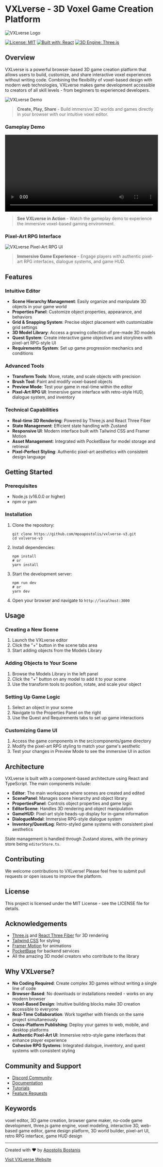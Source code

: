 # VXLverse - 3D Voxel Game Creation Platform

![VXLverse Logo](https://via.placeholder.com/200x60/4F46E5/FFFFFF?text=VXLverse)

[![License: MIT](https://img.shields.io/badge/License-MIT-blue.svg)](https://opensource.org/licenses/MIT)
[![Built with: React](https://img.shields.io/badge/Built%20with-React-61DAFB.svg)](https://reactjs.org/)
[![3D Engine: Three.js](https://img.shields.io/badge/3D%20Engine-Three.js-black.svg)](https://threejs.org/)

## Overview

VXLverse is a powerful browser-based 3D game creation platform that allows users to build, customize, and share interactive voxel experiences without writing code. Combining the flexibility of voxel-based design with modern web technologies, VXLverse makes game development accessible to creators of all skill levels - from beginners to experienced developers.

![VXLverse Demo](/public/Demo.png)

> **Create, Play, Share** - Build immersive 3D worlds and games directly in your browser with our intuitive voxel editor.

### Gameplay Demo

<video width="100%" controls>
  <source src="/public/video/gameplaydemo.webm" type="video/webm">
  Your browser does not support the video tag.
</video>

> **See VXLverse in Action** - Watch the gameplay demo to experience the immersive voxel-based gaming environment.

### Pixel-Art RPG Interface

![VXLverse Pixel-Art RPG UI](/public/Demo2.png)

> **Immersive Game Experience** - Engage players with authentic pixel-art RPG interfaces, dialogue systems, and game HUD.

## Features

### Intuitive Editor

- **Scene Hierarchy Management**: Easily organize and manipulate 3D objects in your game world
- **Properties Panel**: Customize object properties, appearance, and behaviors
- **Grid & Snapping System**: Precise object placement with customizable grid settings
- **3D Model Library**: Access a growing collection of pre-made 3D models
- **Quest System**: Create interactive game objectives and storylines with pixel-art RPG-style UI
- **Requirements System**: Set up game progression mechanics and conditions

### Advanced Tools

- **Transform Tools**: Move, rotate, and scale objects with precision
- **Brush Tool**: Paint and modify voxel-based objects
- **Preview Mode**: Test your game in real-time within the editor
- **Pixel-Art RPG UI**: Immersive game interface with retro-style HUD, dialogue system, and inventory

### Technical Capabilities

- **Real-time 3D Rendering**: Powered by Three.js and React Three Fiber
- **State Management**: Efficient state handling with Zustand
- **Responsive UI**: Modern interface built with Tailwind CSS and Framer Motion
- **Asset Management**: Integrated with PocketBase for model storage and retrieval
- **Pixel-Perfect Styling**: Authentic pixel-art aesthetics with consistent design language

## Getting Started

### Prerequisites

- Node.js (v16.0.0 or higher)
- npm or yarn

### Installation

1. Clone the repository:

   ```
   git clone https://github.com/mpoapostolis/vxlverse-v3.git
   cd vxlverse-v3
   ```

2. Install dependencies:

   ```
   npm install
   # or
   yarn install
   ```

3. Start the development server:

   ```
   npm run dev
   # or
   yarn dev
   ```

4. Open your browser and navigate to `http://localhost:3000`

## Usage

### Creating a New Scene

1. Launch the VXLverse editor
2. Click the "+" button in the scene tabs area
3. Start adding objects from the Models Library

### Adding Objects to Your Scene

1. Browse the Models Library in the left panel
2. Click the "+" button on any model to add it to your scene
3. Use the transform tools to position, rotate, and scale your object

### Setting Up Game Logic

1. Select an object in your scene
2. Navigate to the Properties Panel on the right
3. Use the Quest and Requirements tabs to set up game interactions

### Customizing Game UI

1. Access the game components in the src/components/game directory
2. Modify the pixel-art RPG styling to match your game's aesthetic
3. Test your changes in Preview Mode to see the immersive UI in action

## Architecture

VXLverse is built with a component-based architecture using React and TypeScript. The main components include:

- **Editor**: The main workspace where scenes are created and edited
- **ScenePanel**: Manages scene hierarchy and object library
- **PropertiesPanel**: Controls object properties and game logic
- **EditorScene**: Handles 3D rendering and object manipulation
- **GameHUD**: Pixel-art style heads-up display for in-game information
- **DialogueModal**: Immersive RPG-style dialogue system
- **Inventory/QuestLog**: Retro-styled game systems with consistent pixel aesthetics

State management is handled through Zustand stores, with the primary store being `editorStore.ts`.

## Contributing

We welcome contributions to VXLverse! Please feel free to submit pull requests or open issues to improve the platform.

## License

This project is licensed under the MIT License - see the LICENSE file for details.

## Acknowledgements

- [Three.js](https://threejs.org/) and [React Three Fiber](https://docs.pmnd.rs/react-three-fiber) for 3D rendering
- [Tailwind CSS](https://tailwindcss.com/) for styling
- [Framer Motion](https://www.framer.com/motion/) for animations
- [PocketBase](https://pocketbase.io/) for backend services
- All the amazing 3D model creators who contribute to the library

## Why VXLverse?

- **No Coding Required**: Create complex 3D games without writing a single line of code
- **Browser-Based**: No downloads or installations needed - works on any modern browser
- **Voxel-Based Design**: Intuitive building blocks make 3D creation accessible to everyone
- **Real-Time Collaboration**: Work together with friends on the same project simultaneously
- **Cross-Platform Publishing**: Deploy your games to web, mobile, and desktop platforms
- **Authentic Pixel-Art UI**: Immersive retro-style game interfaces that enhance player experience
- **Cohesive RPG Systems**: Integrated dialogue, inventory, and quest systems with consistent styling

## Community and Support

- [Discord Community](https://discord.gg/vxlverse)
- [Documentation](https://docs.vxlverse.com)
- [Tutorials](https://vxlverse.com/learn)
- [Feature Requests](https://github.com/mpoapostolis/vxlverse-v3/issues)

## Keywords

voxel editor, 3D game creation, browser game maker, no-code game development, three.js game engine, voxel modeling, interactive 3D, web-based game editor, game design platform, 3D world builder, pixel-art UI, retro RPG interface, game HUD design

---

Created with ❤️ by [Apostolis Bostanis](https://github.com/mpoapostolis)

[Visit VXLverse Website](https://vxlverse.com)
